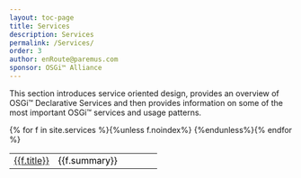 ```yaml
---
layout: toc-page
title: Services 
description: Services 
permalink: /Services/
order: 3
author: enRoute@paremus.com
sponsor: OSGi™ Alliance 
---
```


This section introduces service oriented design, provides an overview of OSGi™ Declarative Services and then provides information on some of the most important OSGi™ services and usage patterns. 

<style>
table, td, th {
    text-align: left;
}

table {
    width: 100%;
}
        
th {
    padding: 15px;
    color: Black;
}
td {
    padding 10px;
    color: Black;
}
</style>

<div>

<table>
        <colgroup>
                <col style="width:30%">
                <col style="width:70%">
        </colgroup>
{% for f in site.services %}{%unless f.noindex%}<tr>
        <td><a href="{{f.url}}">{{f.title}}</a></td><td> {{f.summary}}</td>
</tr>
{%endunless%}{% endfor %}

</table>

